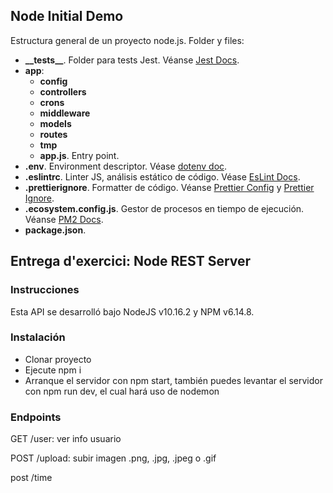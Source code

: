 

## Node Initial Demo

Estructura general de un proyecto node.js. Folder y files:

- <b>\_\_tests__</b>. Folder para tests Jest. Véanse [Jest Docs](https://jestjs.io/es-ES/docs/configuration).
- <b>app</b>:
    - <b>config</b>
    - <b>controllers</b>
    - <b>crons</b>
    - <b>middleware</b>
    - <b>models</b>
    - <b>routes</b>
    - <b>tmp</b>
    - <b>app.js</b>. Entry point.
- <b>.env</b>. Environment descriptor. Véase [dotenv doc](https://www.npmjs.com/package/dotenv).
- <b>.eslintrc</b>. Linter JS, análisis estático de código. Véase [EsLint Docs](https://eslint.org/docs/user-guide/configuring/configuration-files).
- <b>.prettierignore</b>. Formatter de código. Véanse [Prettier Config](https://prettier.io/docs/en/configuration.html) y [Prettier Ignore](https://prettier.io/docs/en/ignore.html).
- <b>.ecosystem.config.js</b>. Gestor de procesos en tiempo de ejecución. Véanse [PM2 Docs](https://pm2.keymetrics.io/).
- <b>package.json</b>.

## Entrega d'exercici: Node REST Server
### Instrucciones
Esta API se desarrolló bajo NodeJS v10.16.2 y NPM v6.14.8. 

### Instalación
- Clonar proyecto
- Ejecute npm i
- Arranque el servidor con npm start, también puedes levantar el servidor con npm run dev, el cual hará uso de nodemon

### Endpoints
GET /user: ver info usuario

POST /upload: subir imagen .png, .jpg, .jpeg o .gif

post /time
